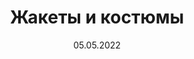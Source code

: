---
title: "Жакеты и костюмы"
date: 05.05.2022
price: "от 55тыс."
layout: portfolio
post_image: "assets/images/zhmayeva/zhmayeva_poshiv_kostyumov.jpg"
header_image: "assets/images/banner_14.jpg"
address: jackets_and_suits
tags: "Жакеты и костюмы"
texts: "Диапазон цен пошива без учёта стоимости ткани:
</br>
</br>
Жакет классический от 55 тыс.
</br>
Брюки классические от 27 тыс.
</br>
Жилетка классическая от 26 тыс.
</br>
Юбка-карандаш от 24 тыс.
</br>
</br>
Стоимость пошива из бархата +30%, кожа/экокожа +30%
</br>
</br>
Для конкретного расчёта стоимости пошива изделия,
присылайте нам фото"
---